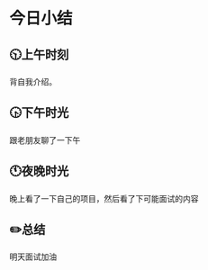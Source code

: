 # 今日小结

## :clock1030:上午时刻

背自我介绍。


## :clock430:下午时光

跟老朋友聊了一下午

## :clock11:夜晚时光

晚上看了一下自己的项目，然后看了下可能面试的内容


## :pencil2:总结

明天面试加油
